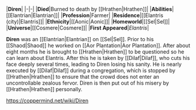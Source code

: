 |**Diren**|
|-|-|
|**Died**|Burned to death by [[Hrathen\|Hrathen]]|
|**Abilities**|[[Elantrian\|Elantrian]]|
|**Profession**|Farmer|
|**Residence**|[[Elantris (city)\|Elantris]]|
|**Ethnicity**|[[Aonic\|Aonic]]|
|**Homeworld**|[[Sel\|Sel]]|
|**Universe**|[[Cosmere\|Cosmere]]|
|**First Appeared**|*Elantris*|

**Diren** was an [[Elantrian\|Elantrian]] on [[Sel\|Sel]].
Prior to his [[Shaod\|Shaod]] he worked on [[Aor Plantation\|Aor Plantation]]. After about eight months he is brought to [[Hrathen\|Hrathen]] to be questioned so he can learn about Elantris. After this he is taken by [[Dilaf\|Dilaf]], who cuts his face deeply several times, leading to Diren losing his sanity.
He is nearly executed by [[Dilaf\|Dilaf]] during a congregation, which is stopped by [[Hrathen\|Hrathen]] to ensure that the crowd does not enter an uncontrollable zealous fervor. Diren is then put out of his misery by [[Hrathen\|Hrathen]] personally.



https://coppermind.net/wiki/Diren